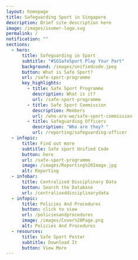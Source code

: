 ```yaml
---
layout: homepage
title: Safeguarding Sport in Singapore
description: Brief site description here
image: /images/isomer-logo.svg
permalink: /
notification: ""
sections:
  - hero:
      title: Safeguarding in Sport
      subtitle: "#SGSafeSport Play Your Part"
      background: /images/unifiedcode.jpeg
      button: What is Safe Sport?
      url: /safe-sport-programme
      key_highlights:
        - title: Safe Sport Programme
          description: What is it?
          url: /safe-sport-programme
        - title: Safe Sport Commission
          description: Members
          url: /who-are-we/safe-sport-commission
        - title: Safeguarding Officers
          description: "Who are they? "
          url: /reporting/safeguarding-officer
  - infopic:
      title: Find out more
      subtitle: Safe sport Unified Code
      button: here
      url: /safe-sport-programme
      image: /images/Reporting%20Image.jpg
      alt: Reporting
  - infobar:
      title: Centralised Disciplinary Data
      button: Search the Database
      url: /centraliseddisciplinarydata
  - infopic:
      title: Policies And Procedures
      button: click to view
      url: /policiesandprocedures
      image: /images/Cover%20Page.png
      alt: Policies And Procedures
  - resources:
      title: Safe Sport Poster
      subtitle: Download It
      button: View More
---
```

